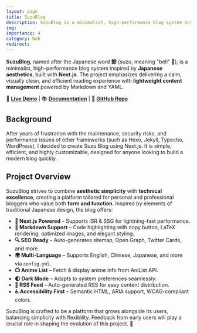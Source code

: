 ```yaml
---
layout: page
title: SuzuBlog
description: SuzuBlog is a minimalist, high-performance blog system inspired by Japanese aesthetics, built with Next.js.
img:
importance: 4
category: Web
redirect:
---
```


**SuzuBlog**, named after the Japanese word **鈴** (suzu, meaning "bell" 🎐), is a minimalist, high-performance blog system inspired by **Japanese aesthetics**, built with **Next.js**. The project emphasizes delivering a calm, visually clean, and efficient reading experience with **lightweight content management** powered by Markdown and YAML.

🚀 **[Live Demo](https://www.zla.pub)** | 📚 **[Documentation](https://suzu.zla.app)** | 🔧 **[GitHub Repo](https://github.com/ZL-Asica/SuzuBlog)**

## Background

After years of frustration with the maintenance, security risks, and performance issues of other frameworks (such as Hexo, Jekyll, Typecho, WordPress), I decided to create Suzu Blog using Next.js. It is simple, efficient, and highly customizable, designed for anyone looking to build a modern blog quickly.

## Project Overview

SuzuBlog strives to combine **aesthetic simplicity** with **technical excellence**, creating a platform tailored for personal and professional bloggers who value both **form and function**. Inspired by elements of traditional Japanese design, the blog offers:

- **🚀 Next.js Powered** – Supports ISR & SSG for lightning-fast performance.
- **📄 Markdown Support** – Code highlighting with copy button, LaTeX rendering, optimized images, and elegant styling.
- **🔍 SEO Ready** – Auto-generates sitemap, Open Graph, Twitter Cards, and more.
- **🌍 Multi-Language** – Supports English, Chinese, Japanese, and more via `config.yml`.
- **📺 Anime List** – Fetch & display anime info from AniList API.
- **🌓 Dark Mode** – Adapts to system preferences seamlessly.
- **📢 RSS Feed** – Auto-generated RSS for easy content distribution.
- **♿ Accessibility First** – Semantic HTML, ARIA support, WCAG-compliant colors.

SuzuBlog is crafted to be a platform that grows alongside its users, balancing simplicity with flexibility. Feedback from early users will play a crucial role in shaping the evolution of this project. 🌸
